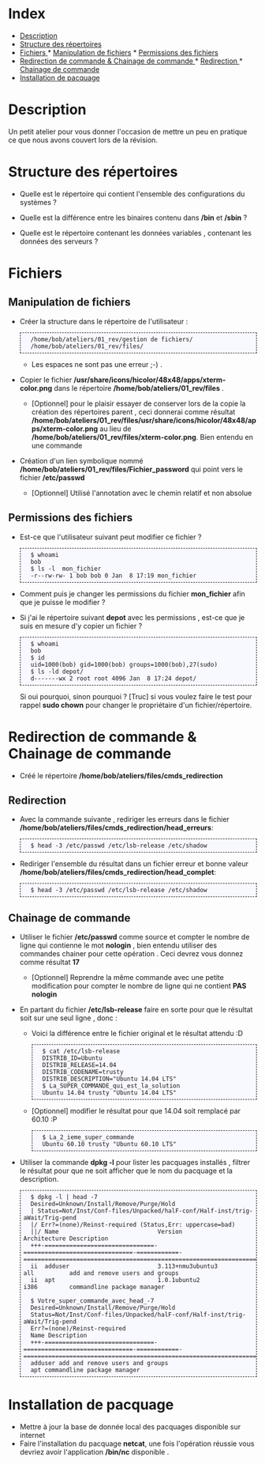 
<meta http-equiv='Content-Type' content='text/html; charset=utf-8' /> 
<style>
pre{background:#F8F8FF; border:black dashed 1px; padding:6px}
</style>

# Index 

* [Description](#Desction)
* [Structure des répertoires ](#structure_rep)
* [Fichiers ](#File)
       * [Manipulation de fichiers](#manip_files)
       * [Permissions des fichiers ](#perms)
* [Redirection de commande & Chainage de commande ](#redirection_cmd)
       * [Redirection ](#redirect)
       * [Chainage de commande ](#chaine_cmd)
* [Installation de pacquage](#install_app)


# <a name="Desction" />Description

Un petit atelier pour vous donner l'occasion de mettre un peu en pratique ce que nous avons couvert lors de la révision.

# <a name="structure_rep" />Structure des répertoires 

* Quelle est le répertoire qui contient l'ensemble des configurations du systèmes ?

* Quelle est la différence entre les binaires contenu dans **/bin** et **/sbin** ?

* Quelle est le répertoire contenant les données variables , contenant les données des serveurs ?


# <a name="File" />Fichiers 

## <a name="manip_files" />Manipulation de fichiers


* Créer la structure dans le répertoire de l'utilisateur  :

        /home/bob/ateliers/01_rev/gestion de fichiers/
        /home/bob/ateliers/01_rev/files/

    * Les espaces ne sont pas une erreur ;-) .

* Copier le fichier **/usr/share/icons/hicolor/48x48/apps/xterm-color.png** dans le répertoire **/home/bob/ateliers/01_rev/files** . 
    * [Optionnel] pour le plaisir essayer de conserver lors de la copie la création des répertoires parent , ceci donnerai comme résultat __/home/bob/ateliers/01\_rev/files/usr/share/icons/hicolor/48x48/apps/xterm-color.png__ au lieu de __/home/bob/ateliers/01_rev/files/xterm-color.png__. Bien entendu en une commande 

* Création d'un lien symbolique nommé **/home/bob/ateliers/01_rev/files/Fichier\_password** qui point vers le fichier **/etc/passwd**
    * [Optionnel] Utilisé l'annotation avec le chemin relatif et non absolue 


## <a name="perms" />Permissions des fichiers 

* Est-ce que l'utilisateur suivant peut modifier ce fichier  ?

        $ whoami
        bob
        $ ls -l  mon_fichier 
        -r--rw-rw- 1 bob bob 0 Jan  8 17:19 mon_fichier

* Comment puis je changer les permissions du fichier __mon_fichier__ afin que je puisse le modifier ?

* Si j'ai le répertoire suivant **depot** avec les permissions , est-ce que je suis en mesure d'y copier un fichier  ?

        $ whoami
        bob
        $ id
        uid=1000(bob) gid=1000(bob) groups=1000(bob),27(sudo)
        $ ls -ld depot/
        d-------wx 2 root root 4096 Jan  8 17:24 depot/

    Si oui pourquoi, sinon pourquoi ?
    [Truc] si vous voulez faire le test pour rappel  __sudo chown__ pour changer le propriétaire d'un fichier/répertoire. 

# <a name="redirection_cmd" />Redirection de commande & Chainage de commande 

* Créé le répertoire **/home/bob/ateliers/files/cmds\_redirection** 

## <a name="redirect" />Redirection 

* Avec la commande suivante , rediriger les erreurs dans le fichier **/home/bob/ateliers/files/cmds\_redirection/head\_erreurs**: 

        $ head -3 /etc/passwd /etc/lsb-release /etc/shadow 

* Rediriger l'ensemble du résultat dans un fichier erreur et bonne valeur  **/home/bob/ateliers/files/cmds\_redirection/head\_complet**: 

        $ head -3 /etc/passwd /etc/lsb-release /etc/shadow 

## <a name="chaine_cmd" />Chainage de commande 

* Utiliser le fichier **/etc/passwd** comme source et compter le nombre de ligne qui contienne le mot **nologin** , bien entendu utiliser des commandes chainer pour cette opération . Ceci devrez vous donnez comme résultat __17__
    * [Optionnel] Reprendre la même commande avec une petite modification pour compter le nombre de ligne qui ne contient **PAS nologin**

* En partant du fichier **/etc/lsb-release** faire en sorte pour que le résultat soit sur une seul ligne , donc :
    * Voici la différence entre le fichier original et le résultat attendu :D
            
            $ cat /etc/lsb-release
            DISTRIB_ID=Ubuntu
            DISTRIB_RELEASE=14.04
            DISTRIB_CODENAME=trusty
            DISTRIB_DESCRIPTION="Ubuntu 14.04 LTS"
            $ La_SUPER_COMMANDE_qui_est_la_solution
            Ubuntu 14.04 trusty "Ubuntu 14.04 LTS"

    * [Optionnel] modifier le résultat pour que 14.04 soit remplacé par 60.10 :P 
    
            $ La_2_ieme_super_commande
            Ubuntu 60.10 trusty "Ubuntu 60.10 LTS"

* Utiliser la commande **dpkg -l** pour lister les pacquages installés , filtrer le résultat pour que ne soit afficher que le nom du pacquage et la description.

        $ dpkg -l | head -7
        Desired=Unknown/Install/Remove/Purge/Hold
        | Status=Not/Inst/Conf-files/Unpacked/halF-conf/Half-inst/trig-aWait/Trig-pend
        |/ Err?=(none)/Reinst-required (Status,Err: uppercase=bad)
        ||/ Name                            Version                         Architecture Description
        +++-===============================-===============================-============-===============================================================================
        ii  adduser                         3.113+nmu3ubuntu3               all          add and remove users and groups
        ii  apt                             1.0.1ubuntu2                    i386         commandline package manager

        $ Votre_super_commande_avec_head_-7 
        Desired=Unknown/Install/Remove/Purge/Hold
        Status=Not/Inst/Conf-files/Unpacked/halF-conf/Half-inst/trig-aWait/Trig-pend
        Err?=(none)/Reinst-required
        Name Description
        +++-===============================-===============================-============-===============================================================================
        adduser add and remove users and groups
        apt commandline package manager


# <a name="install_app" />Installation de pacquage

* Mettre à jour la base de donnée local des pacquages disponible sur internet 
* Faire l'installation du pacquage **netcat**, une fois l'opération réussie vous devriez avoir l'application **/bin/nc** disponible .
